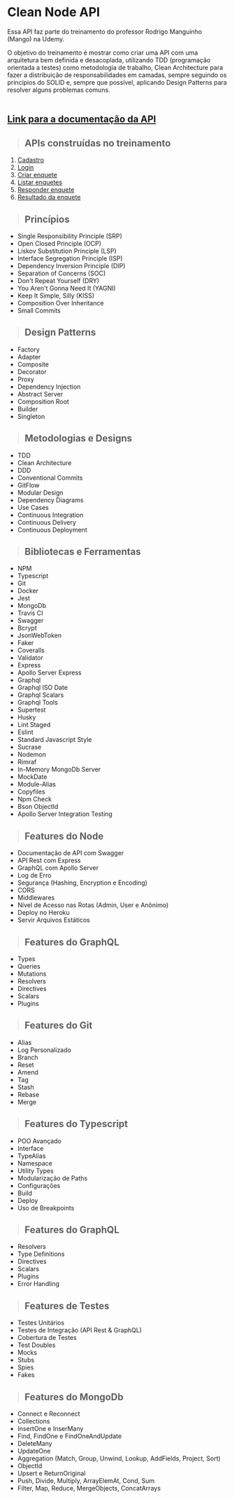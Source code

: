 # **Clean Node API**
Essa API faz parte do treinamento do professor Rodrigo Manguinho (Mango) na Udemy.

O objetivo do treinamento é mostrar como criar uma API com uma arquitetura bem definida e desacoplada, utilizando TDD (programação orientada a testes) como metodologia de trabalho, Clean Architecture para fazer a distribuição de responsabilidades em camadas, sempre seguindo os princípios do SOLID e, sempre que possível, aplicando Design Patterns para resolver alguns problemas comuns.
<br /><br />

## [**Link para a documentação da API**](https://github.com/davisonmota/clean-node-api-tdd/edit/main/README.md)

> ## APIs construídas no treinamento

1. [Cadastro](./requirements/signup.md)
2. [Login](./requirements/login.md)
3. [Criar enquete](./requirements/add-survey.md)
4. [Listar enquetes](./requirements/load-surveys.md)
5. [Responder enquete](./requirements/save-survey-result.md)
6. [Resultado da enquete](./requirements/load-survey-result.md)

> ## Princípios

* Single Responsibility Principle (SRP)
* Open Closed Principle (OCP)
* Liskov Substitution Principle (LSP)
* Interface Segregation Principle (ISP)
* Dependency Inversion Principle (DIP)
* Separation of Concerns (SOC)
* Don't Repeat Yourself (DRY)
* You Aren't Gonna Need It (YAGNI)
* Keep It Simple, Silly (KISS)
* Composition Over Inheritance
* Small Commits

> ## Design Patterns

* Factory
* Adapter
* Composite
* Decorator
* Proxy
* Dependency Injection
* Abstract Server
* Composition Root
* Builder
* Singleton

> ## Metodologias e Designs

* TDD
* Clean Architecture
* DDD
* Conventional Commits
* GitFlow
* Modular Design
* Dependency Diagrams
* Use Cases
* Continuous Integration
* Continuous Delivery
* Continuous Deployment

> ## Bibliotecas e Ferramentas

* NPM
* Typescript
* Git
* Docker
* Jest
* MongoDb
* Travis CI
* Swagger
* Bcrypt
* JsonWebToken
* Faker
* Coveralls
* Validator
* Express
* Apollo Server Express
* Graphql
* Graphql ISO Date
* Graphql Scalars
* Graphql Tools
* Supertest
* Husky
* Lint Staged
* Eslint
* Standard Javascript Style
* Sucrase
* Nodemon
* Rimraf
* In-Memory MongoDb Server
* MockDate
* Module-Alias
* Copyfiles
* Npm Check
* Bson ObjectId
* Apollo Server Integration Testing

> ## Features do Node

* Documentação de API com Swagger
* API Rest com Express
* GraphQL com Apollo Server
* Log de Erro
* Segurança (Hashing, Encryption e Encoding)
* CORS
* Middlewares
* Nível de Acesso nas Rotas (Admin, User e Anônimo)
* Deploy no Heroku
* Servir Arquivos Estáticos

> ## Features do GraphQL

* Types
* Queries
* Mutations
* Resolvers
* Directives
* Scalars
* Plugins

> ## Features do Git

* Alias
* Log Personalizado
* Branch
* Reset
* Amend
* Tag
* Stash
* Rebase
* Merge

> ## Features do Typescript

* POO Avançado
* Interface
* TypeAlias
* Namespace
* Utility Types
* Modularização de Paths
* Configurações
* Build
* Deploy
* Uso de Breakpoints

> ## Features do GraphQL

* Resolvers
* Type Definitions
* Directives
* Scalars
* Plugins
* Error Handling

> ## Features de Testes

* Testes Unitários
* Testes de Integração (API Rest & GraphQL)
* Cobertura de Testes
* Test Doubles
* Mocks
* Stubs
* Spies
* Fakes

> ## Features do MongoDb

* Connect e Reconnect
* Collections
* InsertOne e InserMany
* Find, FindOne e FindOneAndUpdate
* DeleteMany
* UpdateOne
* Aggregation (Match, Group, Unwind, Lookup, AddFields, Project, Sort)
* ObjectId
* Upsert e ReturnOriginal
* Push, Divide, Multiply, ArrayElemAt, Cond, Sum
* Filter, Map, Reduce, MergeObjects, ConcatArrays
